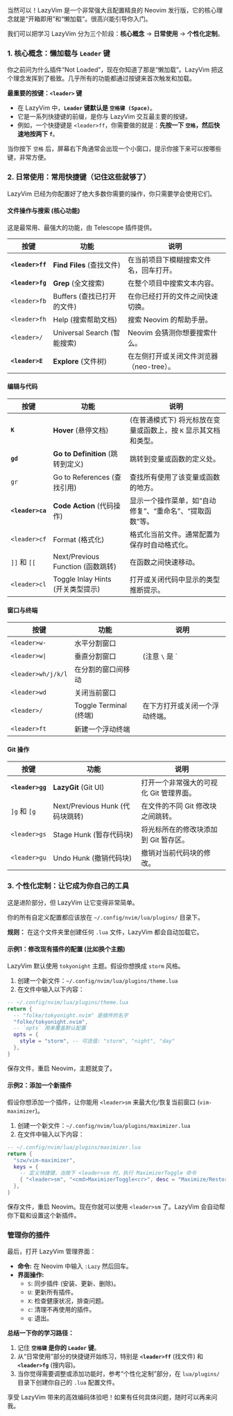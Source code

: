 当然可以！LazyVim 是一个非常强大且配置精良的 Neovim 发行版，它的核心理念就是“开箱即用”和“懒加载”。很高兴能引导你入门。

我们可以把学习 LazyVim 分为三个阶段：**核心概念** -\> **日常使用** -\> **个性化定制**。

### 1\. 核心概念：懒加载与 `Leader` 键

你之前问为什么插件“Not Loaded”，现在你知道了那是“懒加载”。LazyVim 把这个理念发挥到了极致。几乎所有的功能都通过按键来首次触发和加载。

**最重要的按键：`<leader>` 键**

  * 在 LazyVim 中，**`Leader` 键默认是 `空格键 (Space)`**。
  * 它是一系列快捷键的前缀，是你与 LazyVim 交互最主要的按键。
  * 例如，一个快捷键是 `<leader>ff`，你需要做的就是：**先按一下 `空格`，然后快速地按两下 `f`**。

当你按下 `空格` 后，屏幕右下角通常会出现一个小窗口，提示你接下来可以按哪些键，非常方便。

### 2\. 日常使用：常用快捷键（记住这些就够了）

LazyVim 已经为你配置好了绝大多数你需要的操作，你只需要学会使用它们。

#### 文件操作与搜索 (核心功能)

这是最常用、最强大的功能，由 Telescope 插件提供。

| 按键            | 功能                                   | 说明                                     |
| --------------- | -------------------------------------- | ---------------------------------------- |
| **`<leader>ff`** | **Find Files** (查找文件)              | 在当前项目下模糊搜索文件名，回车打开。   |
| **`<leader>fg`** | **Grep** (全文搜索)                    | 在整个项目中搜索文本内容。               |
| `<leader>fb`    | Buffers (查找已打开的文件)             | 在你已经打开的文件之间快速切换。         |
| `<leader>fh`    | Help (搜索帮助文档)                    | 搜索 Neovim 的帮助手册。                 |
| `<leader>/`     | Universal Search (智能搜索)            | Neovim 会猜测你想要搜索什么。            |
| **`<leader>E`** | **Explore** (文件树)                   | 在左侧打开或关闭文件浏览器（neo-tree）。 |

#### 编辑与代码

| 按键             | 功能                                 | 说明                                                         |
| ---------------- | ------------------------------------ | ------------------------------------------------------------ |
| **`K`** | **Hover** (悬停文档)                 | (在普通模式下) 将光标放在变量或函数上，按 `K` 显示其文档和类型。 |
| **`gd`** | **Go to Definition** (跳转到定义)    | 跳转到变量或函数的定义处。                                   |
| `gr`             | Go to References (查找引用)          | 查找所有使用了该变量或函数的地方。                           |
| **`<leader>ca`** | **Code Action** (代码操作)           | 显示一个操作菜单，如“自动修复”、“重命名”、“提取函数”等。      |
| `<leader>cf`     | Format (格式化)                      | 格式化当前文件。通常配置为保存时自动格式化。                 |
| `]]` 和 `[[`     | Next/Previous Function (函数跳转)    | 在函数之间快速移动。                                         |
| `<leader>cl`     | Toggle Inlay Hints (开关类型提示)    | 打开或关闭代码中显示的类型推断提示。                         |

#### 窗口与终端

| 按键              | 功能                 | 说明                                     |
| ----------------- | -------------------- | ---------------------------------------- |
| `<leader>w-`      | 水平分割窗口         |                                          |
| `<leader>w\|`     | 垂直分割窗口         | (注意 `\` 是 `|` 键)                      |
| `<leader>wh/j/k/l` | 在分割的窗口间移动   |                                          |
| `<leader>wd`      | 关闭当前窗口         |                                          |
| `<leader>/`       | Toggle Terminal (终端) | 在下方打开或关闭一个浮动终端。           |
| `<leader>ft`      | 新建一个浮动终端     |                                          |

#### Git 操作

| 按键           | 功能                   | 说明                                     |
| -------------- | ---------------------- | ---------------------------------------- |
| **`<leader>gg`** | **LazyGit** (Git UI) | 打开一个非常强大的可视化 Git 管理界面。    |
| `]g` 和 `[g`   | Next/Previous Hunk (代码块跳转) | 在文件的不同 Git 修改块之间跳转。        |
| `<leader>gs`   | Stage Hunk (暂存代码块) | 将光标所在的修改块添加到 Git 暂存区。    |
| `<leader>gu`   | Undo Hunk (撤销代码块) | 撤销对当前代码块的修改。                 |

### 3\. 个性化定制：让它成为你自己的工具

这是进阶部分，但 LazyVim 让它变得非常简单。

你的所有自定义配置都应该放在 `~/.config/nvim/lua/plugins/` 目录下。

**规则：** 在这个文件夹里创建任何 `.lua` 文件，LazyVim 都会自动加载它。

#### 示例1：修改现有插件的配置 (比如换个主题)

LazyVim 默认使用 `tokyonight` 主题。假设你想换成 `storm` 风格。

1.  创建一个新文件：`~/.config/nvim/lua/plugins/theme.lua`
2.  在文件中输入以下内容：

<!-- end list -->

```lua
-- ~/.config/nvim/lua/plugins/theme.lua
return {
  -- "folke/tokyonight.nvim" 是插件的名字
  "folke/tokyonight.nvim",
  -- `opts` 用来覆盖默认配置
  opts = {
    style = "storm", -- 可选值: "storm", "night", "day"
  },
}
```

保存文件，重启 Neovim，主题就变了。

#### 示例2：添加一个新插件

假设你想添加一个插件，让你能用 `<leader>sm` 来最大化/恢复当前窗口 (`vim-maximizer`)。

1.  创建一个新文件：`~/.config/nvim/lua/plugins/maximizer.lua`
2.  在文件中输入以下内容：

<!-- end list -->

```lua
-- ~/.config/nvim/lua/plugins/maximizer.lua
return {
  "szw/vim-maximizer",
  keys = {
    -- 定义快捷键，当按下 <leader>sm 时，执行 MaximizerToggle 命令
    { "<leader>sm", "<cmd>MaximizerToggle<cr>", desc = "Maximize/Restore Split" },
  },
}
```

保存文件，重启 Neovim。现在你就可以使用 `<leader>sm` 了。LazyVim 会自动帮你下载和设置这个新插件。

### 管理你的插件

最后，打开 LazyVim 管理界面：

  * **命令:** 在 Neovim 中输入 `:Lazy` 然后回车。
  * **界面操作:**
      * `S`: 同步插件 (安装、更新、删除)。
      * `U`: 更新所有插件。
      * `X`: 检查健康状况，排查问题。
      * `c`: 清理不再使用的插件。
      * `q`: 退出。

**总结一下你的学习路径：**

1.  记住 **`空格键` 是你的 `Leader` 键**。
2.  从“日常使用”部分的快捷键开始练习，特别是 **`<leader>ff`** (找文件) 和 **`<leader>fg`** (搜内容)。
3.  当你觉得需要调整或添加功能时，参考“个性化定制”部分，在 `lua/plugins/` 目录下创建你自己的 `.lua` 配置文件。

享受 LazyVim 带来的高效编码体验吧！如果有任何具体问题，随时可以再来问我。